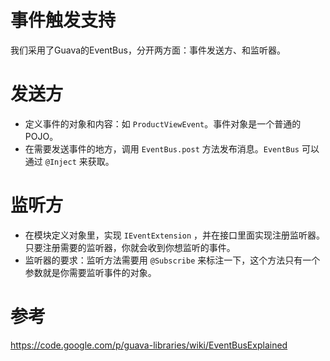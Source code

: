 事件触发支持
==========

我们采用了Guava的EventBus，分开两方面：事件发送方、和监听器。

发送方
=====

* 定义事件的对象和内容：如 `ProductViewEvent`。事件对象是一个普通的POJO。
* 在需要发送事件的地方，调用 `EventBus.post` 方法发布消息。`EventBus` 可以通过 `@Inject` 来获取。

监听方
=====

* 在模块定义对象里，实现 `IEventExtension` ，并在接口里面实现注册监听器。只要注册需要的监听器，你就会收到你想监听的事件。
* 监听器的要求：监听方法需要用 `@Subscribe` 来标注一下，这个方法只有一个参数就是你需要监听事件的对象。

参考
====
https://code.google.com/p/guava-libraries/wiki/EventBusExplained
